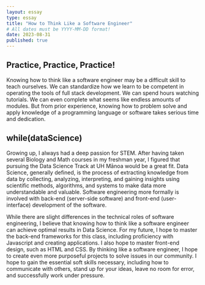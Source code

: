 ```yaml
---
layout: essay
type: essay
title: "How to Think Like a Software Engineer"
# All dates must be YYYY-MM-DD format!
date: 2023-08-31
published: true
---
```


## Practice, Practice, Practice!

Knowing how to think like a software engineer may be a difficult skill to teach ourselves. We can standardize how we learn to be competent in operating the tools of full stack development. We can spend hours watching tutorials. We can even complete what seems like endless amounts of modules. But from prior experience, knowing how to problem solve and apply knowledge of a programming language or software takes serious time and dedication.

## while(dataScience)

Growing up, I always had a deep passion for STEM. After having taken several Biology and Math courses in my freshman year, I figured that pursuing the Data Science Track at UH Mānoa would be a great fit. Data Science, generally defined, is the process of extracting knowledge from data by collecting, analyzing, interpreting, and gaining insights using scientific methods, algorithms, and systems to make data more understandable and valuable. Software engineering more formally is involved with back-end (server-side software) and front-end (user-interface) development of the software.

While there are slight differences in the technical roles of software engineering, I believe that knowing how to think like a software engineer can achieve optimal results in Data Science. For my future, I hope to master the back-end frameworks for this class, including proficiency with Javascript and creating applications. I also hope to master front-end design, such as HTML and CSS. By thinking like a software engineer, I hope to create even more purposeful projects to solve issues in our community. I hope to gain the essential soft skills necessary, including how to communicate with others, stand up for your ideas, leave no room for error, and successfully work under pressure.

